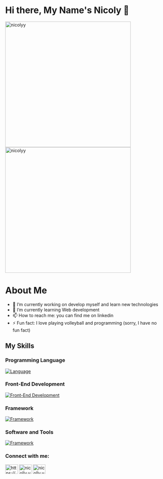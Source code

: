 # Hi there, My Name's Nicoly 👋

<span><img align="center" width="400" src="https://github-readme-streak-stats.herokuapp.com/?user=nicolyy&" alt="nicolyy" /></span>
<span>&nbsp;<img align="center" width="400" src="https://github-readme-stats.vercel.app/api?username=nicolyy&show_icons=true&locale=en" alt="nicolyy" /></span>

# About Me

- 🔭 I’m currently working on develop myself and learn new technologies
- 🌱 I’m currently learning Web development 
- 📫 How to reach me: you can find me on linkedin
- ⚡ Fun fact: I love playing volleyball and programming (sorry, I have no fun fact)


## My Skills

### Programming Language 
[![Language](https://skillicons.dev/icons?i=js)](https://skillicons.dev)

### Front-End Development
[![Front-End Development](https://skillicons.dev/icons?i=html,css,sass)](https://skillicons.dev)

### Framework
[![Framework](https://skillicons.dev/icons?i=react,next)](https://skillicons.dev)

### Software and Tools
[![Framework](https://skillicons.dev/icons?i=figma,vscode,github,git,atom,oracle)](https://skillicons.dev)


<h3 align="left">Connect with me:</h3>
<p align="left">
<a href="https://linkedin.com/in/https://www.linkedin.com/in/nicoly-oliveira-santos-7917bb1b8/" target="blank"><img align="center" src="https://raw.githubusercontent.com/rahuldkjain/github-profile-readme-generator/master/src/images/icons/Social/linked-in-alt.svg" alt="https://www.linkedin.com/in/nicoly-oliveira-santos-7917bb1b8/" height="30" width="40" /></a>
<a href="https://instagram.com/nicolly.yy" target="blank"><img align="center" src="https://raw.githubusercontent.com/rahuldkjain/github-profile-readme-generator/master/src/images/icons/Social/instagram.svg" alt="nicolly.yy" height="30" width="40" /></a>
<a href="https://discord.gg/nicolly.yy" target="blank"><img align="center" src="https://raw.githubusercontent.com/rahuldkjain/github-profile-readme-generator/master/src/images/icons/Social/discord.svg" alt="nicolly.yy" height="30" width="40" /></a>
</p>


